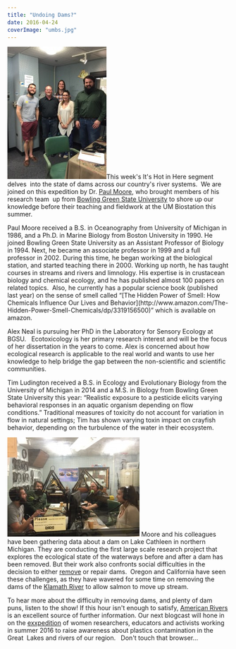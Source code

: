 ```yaml
---
title: "Undoing Dams?"
date: 2016-04-24
coverImage: "umbs.jpg"
---
```


[![Slack for iOS Upload (1)](images/Slack-for-iOS-Upload-1-225x300.jpg)](http://www.hotinhere.us/wp-content/uploads/2016/04/Slack-for-iOS-Upload-1.jpg)This week's It's Hot in Here segment delves  into the state of dams across our country's river systems.  We are joined on this expedition by Dr. [Paul Moore](https://www.bgsu.edu/arts-and-sciences/biological-sciences/faculty-and-staff/alphabetical-listing/paul-moore.html), who brought members of his research team  up from [Bowling Green State University](https://www.bgsu.edu/) to shore up our knowledge before their teaching and fieldwork at the UM Biostation this summer.

<!--more-->Paul Moore received a B.S. in Oceanography from University of Michigan in 1986, and a Ph.D. in Marine Biology from Boston University in 1990. He joined Bowling Green State University as an Assistant Professor of Biology in 1994. Next, he became an associate professor in 1999 and a full professor in 2002. During this time, he began working at the biological station, and started teaching there in 2000. Working up north, he has taught courses in streams and rivers and limnology. His expertise is in crustacean biology and chemical ecology, and he has published almost 100 papers on related topics.  Also, he currently has a popular science book (published last year) on the sense of smell called “[The Hidden Power of Smell: How Chemicals Influence Our Lives and Behavior](http://www.amazon.com/The-Hidden-Power-Smell-Chemicals/dp/3319156500)” which is available on amazon.

Alex Neal is pursuing her PhD in the Laboratory for Sensory Ecology at BGSU.   Ecotoxicology is her primary research interest and will be the focus of her dissertation in the years to come. Alex is concerned about how ecological research is applicable to the real world and wants to use her knowledge to help bridge the gap between the non-scientific and scientific communities.

Tim Ludington received a B.S. in Ecology and Evolutionary Biology from the University of Michigan in 2014 and a M.S. in Biology from Bowling Green State University this year: “Realistic exposure to a pesticide elicits varying behavioral responses in an aquatic organism depending on flow conditions.” Traditional measures of toxicity do not account for variation in flow in natural settings; Tim has shown varying toxin impact on crayfish behavior, depending on the turbulence of the water in their ecosystem.

[![Slack for iOS Upload](images/Slack-for-iOS-Upload-300x225.jpg)](http://www.hotinhere.us/wp-content/uploads/2016/04/Slack-for-iOS-Upload.jpg) Moore and his colleagues have been gathering data about a dam on Lake Cathleen in northern Michigan. They are conducting the first large scale research project that explores the ecological state of the waterways before and after a dam has been removed. But their work also confronts social difficulties in the decision to either [remove](http://news.nationalgeographic.com/news/2011/10/111028-condit-dam-removal-video/) or repair dams.  Oregon and California have seen these challenges, as they have wavered for some time on removing the dams of the [Klamath River](http://indiancountrytodaymedianetwork.com/2016/04/14/saving-salmon-feds-states-tribes-sign-new-plan-demolish-four-klamath-river-dams-164139) to allow salmon to move up stream.

To hear more about the difficulty in removing dams, and plenty of dam puns, listen to the show! If this hour isn't enough to satisfy, [American Rivers](http://www.americanrivers.org/initiatives/dams/faqs/) is an excellent source of further information. Our next blogcast will hone in on the [exxpedition](http://exxpedition) of women researchers, educators and activists working in summer 2016 to raise awareness about plastics contamination in the Great  Lakes and rivers of our region.   Don't touch that browser...
